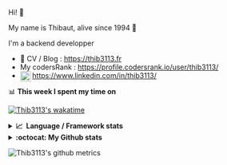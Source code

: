 Hi! 👋

My name is Thibaut, alive since 1994 🍷

I'm a backend developper

-   📝 CV / Blog : https://thib3113.fr
-   My codersRank : https://profile.codersrank.io/user/thib3113/
-   <a href="https://www.linkedin.com/in/thib3113/"><img align="left" alt="Thib3113's Linkedin" width="21px" src="https://img.icons8.com/color/48/linkedin.png" /></a> https://www.linkedin.com/in/thib3113/

📊 **This week I spent my time on**

[![Thib3113's wakatime](https://github-readme-stats.vercel.app/api/wakatime?username=thib3113&layout=default&theme=dracula&langs_count=6&hide_title=true&hide_border=true)](https://wakatime.com/@thib3113)

<details>
  <summary><b>📈&nbsp;&nbsp;Language&nbsp;/&nbsp;Framework stats</b></summary>
  <br/>  
  <a href='https://profile.codersrank.io/user/thib3113/'>
  <img src='http://cr-skills-chart-widget.azurewebsites.net/api/api?username=thib3113&padding=30&skills=php,batchfile,javascript,less,mysql,reactjs,scss,shell,typescript,vue'>
  </a>
</details>

<details>
  <summary><b>:octocat: My Github stats</b></summary>
  <br/>  
  
  <img src="https://github-readme-stats.vercel.app/api?username=thib3113&theme=dracula&show_icons=true&" alt="Thib3113's GitHub stats" />

<!--START_SECTION:activity-->

1. 🗣 Commented on [#2611](https://github.com/centreon/centreon/pull/2611#issuecomment-1812557572) in [centreon/centreon](https://github.com/centreon/centreon)
2. ❌ Closed PR [#2611](https://github.com/centreon/centreon/pull/2611) in [centreon/centreon](https://github.com/centreon/centreon)
3. 💪 Opened PR [#2615](https://github.com/centreon/centreon/pull/2615) in [centreon/centreon](https://github.com/centreon/centreon)
4. 🗣 Commented on [#646](https://github.com/thib3113/unifi-client/issues/646#issuecomment-1811437845) in [thib3113/unifi-client](https://github.com/thib3113/unifi-client)
5. 🎉 Merged PR [#666](https://github.com/thib3113/unifi-client/pull/666) in [thib3113/unifi-client](https://github.com/thib3113/unifi-client)
 <!--END_SECTION:activity-->

</details>

![Thib3113's github metrics](https://gist.githubusercontent.com/thib3113/83a96e16f8bca103f1b0e376186c66ec/raw/github-metrics.svg)
